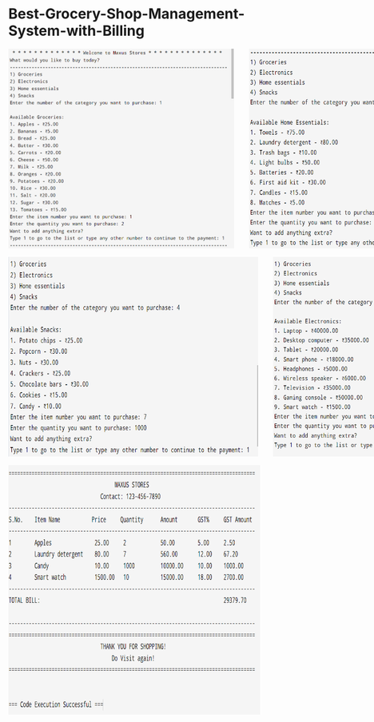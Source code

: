 # Best-Grocery-Shop-Management-System-with-Billing


<div style="display: flex; flex-direction: row; gap:30px">
  <img src="Screenshot 2024-10-12 000033.png" alt="Description of the image" width="500" height="400">
  <img src="Screenshot 2024-10-12 000043.png" alt="Description of the image" width="500" height="400">
</div>
<br>
<div style="display: flex; flex-direction: row; gap:30px">
  <img src="Screenshot 2024-10-12 000051.png" alt="Description of the image" width="500" height="400">
  <img src="Screenshot 2024-10-12 000059.png" alt="Description of the image" width="500" height="400">
</div>
<br>


<img src="Screenshot 2024-10-12 000113.png" alt="Description of the image" width="1000" height="500">

